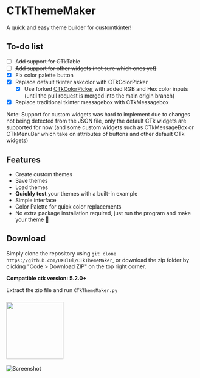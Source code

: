 # CTkThemeMaker
A quick and easy theme builder for customtkinter!

## To-do list

- [ ] ~~Add support for CTkTable~~
- [ ] ~~Add support for other widgets (not sure which ones yet)~~
- [x] Fix color palette button
- [x] Replace default tkinter askcolor with CTkColorPicker
    - [x] Use forked [CTkColorPicker](https://github.com/UX0l0l/CTkColorPicker) with added RGB and Hex color inputs (until the pull request is merged into the main origin branch)
- [x] Replace traditional tkinter messagebox with CTkMessagebox

Note: Support for custom widgets was hard to implement due to changes not being detected from the JSON file, only the default CTk widgets are supported for now (and some custom widgets such as CTkMessageBox or CTkMenuBar which take on attributes of buttons and other default CTk widgets)

## Features
- Create custom themes
- Save themes
- Load themes
- **Quickly test** your themes with a built-in example
- Simple interface
- Color Palette for quick color replacements
- No extra package installation required, just run the program and make your theme 😤

## Download

Simply clone the repository using `git clone https://github.com/UX0l0l/CTkThemeMaker`, or download the zip folder by clicking "Code > Download ZIP" on the top right corner.

**Compatible ctk version: 5.2.0+**

Extract the zip file and run `CTkThemeMaker.py`
### [<img src="https://img.shields.io/badge/Contribute-Theme-informational?&color=c8ab09&style=for-the-badge" width="150">](https://github.com/Akascape/CTkThemeMaker/discussions/new?category=contribute-theme)

![Screenshot](https://github.com/Akascape/CTkThemeMaker/assets/89206401/69f91aa8-377e-4017-8a7d-9c7fb0ce110d)